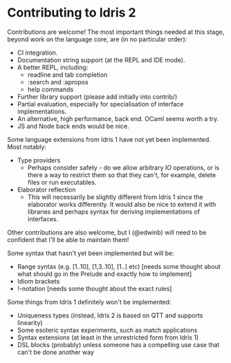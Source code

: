 Contributing to Idris 2
=======================

Contributions are welcome! The most important things needed at this stage,
beyond work on the language core, are (in no particular order):

* CI integration.
* Documentation string support (at the REPL and IDE mode).
* A better REPL, including:
  - readline and tab completion
  - :search and :apropos
  - help commands
* Further library support (please add initially into contrib/)
* Partial evaluation, especially for specialisation of interface 
  implementations.
* An alternative, high performance, back end. OCaml seems worth a try.
* JS and Node back ends would be nice.

Some language extensions from Idris 1 have not yet been implemented. Most
notably:

* Type providers
  - Perhaps consider safety - do we allow arbitrary IO operations, or is
    there a way to restrict them so that they can't, for example, delete
    files or run executables.
* Elaborator reflection
  - This will necessarily be slightly different from Idris 1 since the
    elaborator works differently. It would also be nice to extend it with
    libraries and perhaps syntax for deriving implementations of interfaces.

Other contributions are also welcome, but I (@edwinb) will need to be
confident that I'll be able to maintain them!

Some syntax that hasn't yet been implemented but will be:

* Range syntax (e.g. [1..10], [1,3..10], [1..] etc) [needs some thought about
  what should go in the Prelude and exactly how to implement]
* Idiom brackets
* !-notation [needs some thought about the exact rules]

Some things from Idris 1 definitely won't be implemented:

* Uniqueness types (instead, Idris 2 is based on QTT and supports linearity)
* Some esoteric syntax experiments, such as match applications
* Syntax extensions (at least in the unrestricted form from Idris 1)
* DSL blocks (probably) unless someone has a compelling use case that can't
  be done another way
